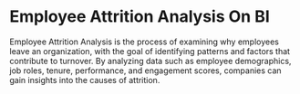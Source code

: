 # Employee Attrition Analysis On BI
Employee Attrition Analysis is the process of examining why employees leave an organization, with the goal of identifying patterns and factors that contribute to turnover.</a>
By analyzing data such as employee demographics, job roles, tenure, performance, and engagement scores, companies can gain insights into the causes of attrition.
